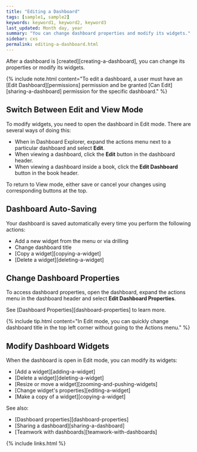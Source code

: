 ```yaml
---
title: "Editing a Dashboard"
tags: [sample1, sample2]
keywords: keyword1, keyword2, keyword3
last_updated: Month day, year
summary: "You can change dashboard properties and modify its widgets."
sidebar: cxs
permalink: editing-a-dashboard.html
---
```


After a dashboard is [created][creating-a-dashboard], you can change its properties or modify its widgets.

{% include note.html content="To edit a dashboard, a user must have an [Edit Dashboard][permissions] permission and be granted [Can Edit][sharing-a-dashboard] permission for the specific dashboard." %}

## Switch Between Edit and View Mode

To modify widgets, you need to open the dashboard in Edit mode. There are several ways of doing this:

* When in Dashboard Explorer, expand the actions menu next to a particular dashboard and select **Edit**.
* When viewing a dashboard, click the **Edit** button in the dashboard header.
* When viewing a dashboard inside a book, click the **Edit Dashboard** button in the book header.

To return to View mode, either save or cancel your changes using corresponding buttons at the top.

## Dashboard Auto-Saving

Your dashboard is saved automatically every time you perform the following actions:

* Add a new widget from the menu or via drilling
* Change dashboard title
* [Copy a widget][copying-a-widget]
* [Delete a widget][deleting-a-widget]

## Change Dashboard Properties

To access dashboard properties, open the dashboard, expand the actions menu in the dashboard header and select **Edit Dashboard Properties**.

See [Dashboard Properties][dashboard-properties] to learn more.

{% include tip.html content="In Edit mode, you can quickly change dashboard title in the top left corner without going to the Actions menu." %}

## Modify Dashboard Widgets

When the dashboard is open in Edit mode, you can modify its widgets:

* [Add a widget][adding-a-widget]
* [Delete a widget][deleting-a-widget]
* [Resize or move a widget][zooming-and-pushing-widgets]
* [Change widget's properties][editing-a-widget]
* [Make a copy of a widget][copying-a-widget]

See also:

* [Dashboard properties][dashboard-properties]
* [Sharing a dashboard][sharing-a-dashboard]
* [Teamwork with dashboards][teamwork-with-dashboards]

{% include links.html %}
